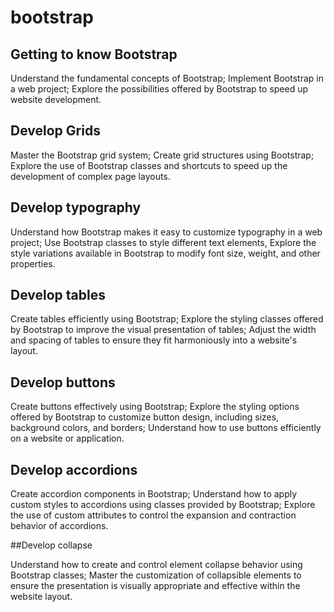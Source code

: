 # bootstrap

## Getting to know Bootstrap

 Understand the fundamental concepts of Bootstrap;
 Implement Bootstrap in a web project;
 Explore the possibilities offered by Bootstrap to speed up website development.

## Develop Grids

 Master the Bootstrap grid system;
 Create grid structures using Bootstrap;
 Explore the use of Bootstrap classes and shortcuts to speed up the development of complex page layouts.

## Develop typography

 Understand how Bootstrap makes it easy to customize typography in a web project;
 Use Bootstrap classes to style different text elements,
 Explore the style variations available in Bootstrap to modify font size, weight, and other properties.

## Develop tables

Create tables efficiently using Bootstrap;
Explore the styling classes offered by Bootstrap to improve the visual presentation of tables;
 Adjust the width and spacing of tables to ensure they fit harmoniously into a website's layout.

## Develop buttons

 Create buttons effectively using Bootstrap;
 Explore the styling options offered by Bootstrap to customize button design, including sizes, background colors, and borders;
 Understand how to use buttons efficiently on a website or application.

## Develop accordions

Create accordion components in Bootstrap;
Understand how to apply custom styles to accordions using classes provided by Bootstrap;
Explore the use of custom attributes to control the expansion and contraction behavior of accordions.

##Develop collapse

Understand how to create and control element collapse behavior using Bootstrap classes;
Master the customization of collapsible elements to ensure the presentation is visually appropriate and effective within the website layout.